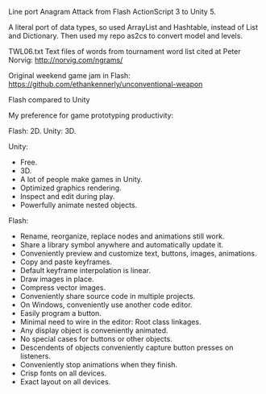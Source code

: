 Line port Anagram Attack from Flash ActionScript 3 to Unity 5.

A literal port of data types, so used ArrayList and Hashtable, instead of List and Dictionary.  Then used my repo as2cs to convert model and levels.

TWL06.txt
Text files of words from tournament word list cited at 
Peter Norvig:   http://norvig.com/ngrams/

Original weekend game jam in Flash:
https://github.com/ethankennerly/unconventional-weapon



Flash compared to Unity

My preference for game prototyping productivity:

Flash:  2D.
Unity:  3D.



Unity:

+ Free.
+ 3D.
+ A lot of people make games in Unity.
+ Optimized graphics rendering.
+ Inspect and edit during play.
+ Powerfully animate nested objects.



Flash:

+ Rename, reorganize, replace nodes and animations still work.
+ Share a library symbol anywhere and automatically update it.
+ Conveniently preview and customize text, buttons, images, animations.
+ Copy and paste keyframes.
+ Default keyframe interpolation is linear.
+ Draw images in place.
+ Compress vector images.
+ Conveniently share source code in multiple projects.
+ On Windows, conveniently use another code editor.
+ Easily program a button.
+ Minimal need to wire in the editor:  Root class linkages.
+ Any display object is conveniently animated.
+ No special cases for buttons or other objects.
+ Descendents of objects conveniently capture button presses on listeners.
+ Conveniently stop animations when they finish.
+ Crisp fonts on all devices.
+ Exact layout on all devices.

